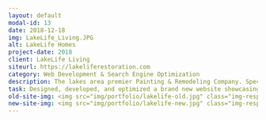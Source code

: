 ```yaml
---
layout: default
modal-id: 13
date: 2018-12-18
img: LakeLife_Living.JPG
alt: LakeLife Homes
project-date: 2018
client: LakeLife Living
siteurl: https://lakeliferestoration.com
category: Web Development & Search Engine Optimization
description: The lakes area premier Painting & Remodeling Company. Specializing in, Deck & Porch Design/Build, Log Home Staining, Interior & Exterior Finishing. For more than 30 years they’ve brought a passion for woodwork and craftsmanship to projects of every scope, enriching the lives of our customer along the way.
task: Designed, developed, and optimized a brand new website showcasing LakeLife's log home services. The new site was built to have a new/clean look while giving the feeling of a cozy cabin on a Minnesota lake. On-page ranking factors were targeted specifically towards industry specific keywords for improved search engine visibility.
old-site-img: <img src="img/portfolio/lakelife-old.jpg" class="img-responsive" alt="">
new-site-img: <img src="img/portfolio/lakelife-new.jpg" class="img-responsive" alt="Duluth Web Development">
---
```

